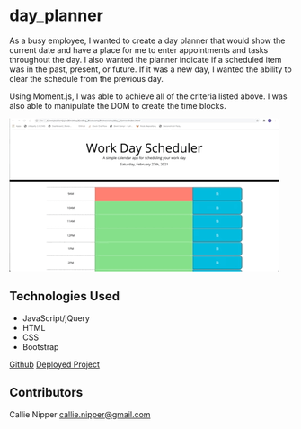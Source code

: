 # day_planner

As a busy employee, I wanted to create a day planner that would show the current date and have a place for me to enter appointments and tasks throughout the day. I also wanted the planner indicate if a scheduled item was in the past, present, or future. If it was a new day, I wanted the ability to clear the schedule from the previous day.

Using Moment.js, I was able to achieve all of the criteria listed above. I was also able to manipulate the DOM to create the time blocks.

![gif of planner](/assets/planner.gif)

## Technologies Used
* JavaScript/jQuery
* HTML
* CSS
* Bootstrap

<a href="https://github.com/calliebn/day_planner">Github</a>
<a href="https://calliebn.github.io/day_planner/">Deployed Project</a>

## Contributors
Callie Nipper
<a href="mailto:mailto:callie.nipper@gmail.com">callie.nipper@gmail.com</a>